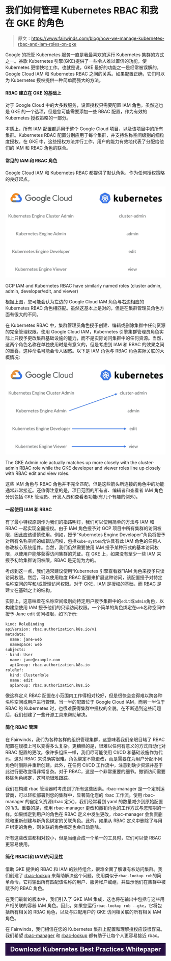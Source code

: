 # 我们如何管理 Kubernetes RBAC 和我在 GKE 的角色

> 原文：<https://www.fairwinds.com/blog/how-we-manage-kubernetes-rbac-and-iam-roles-on-gke>

 Google 的托管 Kubernetes 服务一直是我最喜欢的运行 Kubernetes 集群的方式之一。谷歌 Kubernetes 引擎(GKE)提供了一些令人难以置信的功能，使 Kubernetes 更愉快地工作。也就是说，GKE 最好的功能之一是经常被误解的，Google Cloud IAM 和 Kubernetes RBAC 之间的关系。如果配置正确，它们可以为 Kubernetes 授权提供一种简单而强大的方法。

#### RBAC 建立在 GKE 的基础上

对于 Google Cloud 中的大多数服务，设置授权只需要配置 IAM 角色。虽然这也是 GKE 的一个选项，但是您可能需要添加一些 RBAC 配置，作为有效的 Kubernetes 授权策略的一部分。

本质上，所有 IAM 配置都适用于整个 Google Cloud 项目，以及该项目中的所有集群。Kubernetes RBAC 配置分别应用于每个集群，并支持名称空间级别的细粒度授权。在 GKE 中，这些授权方法并行工作，用户的能力有效地代表了分配给他们的 IAM 和 RBAC 角色的联合。

#### 常见的 IAM 和 RBAC 角色

Google Cloud IAM 和 Kubernetes RBAC 都提供了默认角色，作为任何授权策略的良好起点。

![](img/a9b2184be193e0f73607198cae823d65.png)

GCP IAM and Kubernetes RBAC have similarly named roles (cluster admin, admin, developer/edit, and viewer)

根据上图，您可能会认为左边的 Google Cloud IAM 角色与右边相应的 Kubernetes RBAC 角色相匹配。虽然这基本上是对的，但是在集群管理员角色方面有很大的不同。

在 Kubernetes RBAC 中，集群管理员角色授予创建、编辑或删除集群中任何资源的完全管理权限。使用 Google Cloud IAM，Kubernetes 引擎集群管理员角色实际上只授予更改集群基础设施的能力，而不是实际访问集群中的任何资源。当然，这两个角色名称在单独使用时是有意义的，但是考虑到 IAM 和 RBAC 的效果之间的重叠，这种命名可能会令人困惑。以下是 IAM 角色与 RBAC 角色实际关联的大概情况:

![](img/1f4bb62fa47826e86a4a908642fc3598.png)

The GKE Admin role actually matches up more closely with the cluster-admin RBAC role while the GKE developer and viewer roles line up closely with RBAC edit and view roles.

这些 IAM 角色与 RBAC 角色并不完全匹配，但是这些箭头所连接的角色中的功能通常非常接近。还值得注意的是，项目范围的所有者、编辑者和查看者 IAM 角色分别包括 GKE 管理员、开发人员和查看者功能(有几个有趣的例外)。

#### 一起使用 IAM 和 RBAC

有了最小特权原则作为我们的指路明灯，我们可以使用简单的方法与 IAM 和 RBAC 一起实现全面授权。由于 IAM 角色授予对 GCP 项目中所有集群的访问权限，因此应该谨慎使用。例如，授予“Kubernetes Engine Developer”角色将授予对所有名称空间的编辑访问权，包括`kube-system`允许具有此 IAM 角色的任何人修改核心系统组件。当然，我们仍然需要使用 IAM 授予某种形式的基本访问权限，以使用户能够获得访问集群的凭证。在 GKE 上，如果没有至少一些 IAM 来授予初始集群访问权限，RBAC 是无能为力的。

考虑到这一点，我们通常建议使用“Kubernetes 引擎查看器”IAM 角色来授予只读访问权限。然后，可以使用粒度 RBAC 配置来扩展这种访问，该配置授予对特定名称空间的写和/或管理访问权限。对于 GKE，IAM 是授权的基础，而 RBAC 是建立在基础之上的结构。

实际上，这意味着在名称空间级别向特定用户授予集群中的`edit`或`admin`角色，以构建您使用 IAM 授予他们的只读访问权限。一个简单的角色绑定在`web`名称空间中授予 Jane edit 访问权限，如下所示:

```
kind: RoleBinding
apiVersion: rbac.authorization.k8s.io/v1
metadata:
  name: jane-web
  namespace: web
subjects:
- kind: User
  name: jane@example.com
  apiGroup: rbac.authorization.k8s.io
roleRef:
  kind: ClusterRole
  name: edit
  apiGroup: rbac.authorization.k8s.io

```

像这样定义 RBAC 配置在小范围内工作得相对较好，但是很快会变得难以跨各种名称空间或用户进行管理。当一半的配置位于 Google Cloud IAM，而另一半位于 RBAC 的 Kubernetes 时，也很难获得集群中授权的全貌。在不断遇到这些问题后，我们创建了一些开源工具来帮助解决。

#### 简化 RBAC 管理

在 Fairwinds，我们为各种各样的组织管理集群，这意味着我们亲眼目睹了 RBAC 配置在规模上可以变得多么复杂。更糟糕的是，很难以任何有意义的方式自动化对 RBAC 配置的更改。像许多组织一样，我们尽可能使用 CI/CD 和基础设施作为代码，这对 RBAC 来说确实很难。角色绑定不能更改，而是需要在为用户分配不同角色时删除并重新创建。此外，在任何 CI/CD 工作流中，注意到缺少资源并基于此进行更改变得非常复杂。对于 RBAC，这是一个非常重要的细节。撤销访问需要移除角色绑定，这可能很难跟踪。

我们在构建 rbac 管理器时考虑到了所有这些因素。rbac-manager 是一个定制运营商，可以轻松部署到您的集群中，显著简化您的 rbac 工作流。使用 rbac-manager 的自定义资源(rbac 定义)，我们经常看到 yaml 的数量减少到原始配置的 1/3。重要的是，使用 rbac-manager 更改和撤销角色的工作方式与您预期的一样。如果绑定到用户的角色在 RBAC 定义中发生更改，rbac-manager 会负责删除和重新创建与新角色绑定的关联角色。此外，如果从 RBAC 定义中删除了与用户绑定的角色，则关联的角色绑定也会自动删除。

所有这些改进都相对较小，但是当组合成一个单一的工具时，它们可以使 RBAC 更容易使用。

#### 简化 RBAC(和 IAM)的可见性

借助 GKE 提供的 RBAC 和 IAM 的独特组合，很难全面了解谁有权访问集群。我们创建了 [rbac-lookup](https://github.com/reactiveops/rbac-lookup) 来帮助解决这个问题。使用类似于`rbac-lookup rob`的简单命令，它将输出所有匹配该名称的用户、服务帐户或组，并显示他们在集群中被赋予的 RBAC 角色。

在我们最新的版本中，我们引入了 GKE IAM 集成，这也将在输出中包括与这些用户相关联的容器 IAM 角色。因此，如果您运行`rbac-lookup rob --gke`，它将包括所有相关的 RBAC 角色，以及与匹配用户的 GKE 访问相关联的所有相关 IAM 角色。

在 Fairwinds，我们相信在您的 Kubernetes 集群上配置和理解授权应该很容易。我们希望 [rbac-manager](https://github.com/reactiveops/rbac-manager) 和 [rbac-lookup](http://github.com/reactiveops/rbac-lookup) 都有助于让每个人更容易接近 rbac。

[![Download Kubernetes Best Practices Whitepaper](img/c38df324d5163c7ccc9c6b998a78ad26.png)](https://cta-redirect.hubspot.com/cta/redirect/2184645/cb39a009-a458-4282-9211-41e010cb3376)
